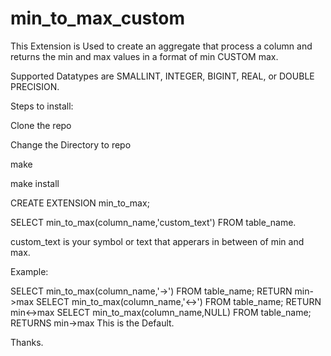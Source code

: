 # min_to_max_custom

This Extension is Used to create an aggregate that process a column and returns the min and max values in a format of min CUSTOM max.

Supported Datatypes are SMALLINT, INTEGER, BIGINT, REAL, or DOUBLE PRECISION.

Steps to install:

Clone the repo

Change the Directory to repo

make

make install

CREATE EXTENSION min_to_max;

SELECT min_to_max(column_name,'custom_text') FROM table_name.

custom_text is your symbol or text that apperars in between of min and max.

Example:

SELECT min_to_max(column_name,'->') FROM table_name;        RETURN min->max
SELECT min_to_max(column_name,'<->') FROM table_name;       RETURN min<->max
SELECT min_to_max(column_name,NULL) FROM table_name;        RETURNS min->max    This is the Default.

Thanks.
